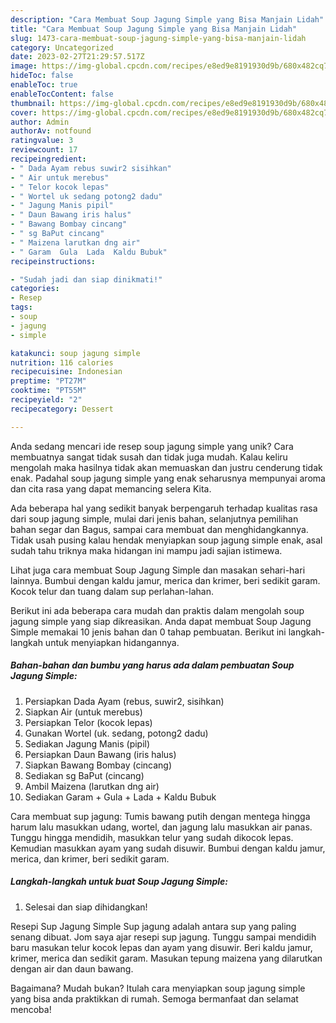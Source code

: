```yaml
---
description: "Cara Membuat Soup Jagung Simple yang Bisa Manjain Lidah"
title: "Cara Membuat Soup Jagung Simple yang Bisa Manjain Lidah"
slug: 1473-cara-membuat-soup-jagung-simple-yang-bisa-manjain-lidah
category: Uncategorized
date: 2023-02-27T21:29:57.517Z
image: https://img-global.cpcdn.com/recipes/e8ed9e8191930d9b/680x482cq70/soup-jagung-simple-foto-resep-utama.jpg
hideToc: false
enableToc: true
enableTocContent: false
thumbnail: https://img-global.cpcdn.com/recipes/e8ed9e8191930d9b/680x482cq70/soup-jagung-simple-foto-resep-utama.jpg
cover: https://img-global.cpcdn.com/recipes/e8ed9e8191930d9b/680x482cq70/soup-jagung-simple-foto-resep-utama.jpg
author: Admin
authorAv: notfound
ratingvalue: 3
reviewcount: 17
recipeingredient:
- " Dada Ayam rebus suwir2 sisihkan"
- " Air untuk merebus"
- " Telor kocok lepas"
- " Wortel uk sedang potong2 dadu"
- " Jagung Manis pipil"
- " Daun Bawang iris halus"
- " Bawang Bombay cincang"
- " sg BaPut cincang"
- " Maizena larutkan dng air"
- " Garam  Gula  Lada  Kaldu Bubuk"
recipeinstructions:

- "Sudah jadi dan siap dinikmati!"
categories:
- Resep
tags:
- soup
- jagung
- simple

katakunci: soup jagung simple 
nutrition: 116 calories
recipecuisine: Indonesian
preptime: "PT27M"
cooktime: "PT55M"
recipeyield: "2"
recipecategory: Dessert

---
```





Anda sedang mencari ide resep soup jagung simple yang unik? Cara membuatnya sangat tidak susah dan tidak juga mudah. Kalau keliru mengolah maka hasilnya tidak akan memuaskan dan justru cenderung tidak enak. Padahal soup jagung simple yang enak seharusnya mempunyai aroma dan cita rasa yang dapat memancing selera Kita.





Ada beberapa hal yang sedikit banyak berpengaruh terhadap kualitas rasa dari soup jagung simple, mulai dari jenis bahan, selanjutnya pemilihan bahan segar dan Bagus, sampai cara membuat dan menghidangkannya. Tidak usah pusing kalau hendak menyiapkan soup jagung simple enak,      asal sudah tahu triknya maka hidangan ini mampu jadi sajian istimewa.














Lihat juga cara membuat Soup Jagung Simple dan masakan sehari-hari lainnya. Bumbui dengan kaldu jamur, merica dan krimer, beri sedikit garam. Kocok telur dan tuang dalam sup perlahan-lahan.






Berikut ini ada beberapa cara mudah dan praktis dalam mengolah soup jagung simple yang siap dikreasikan. Anda dapat membuat Soup Jagung Simple memakai 10 jenis bahan dan 0 tahap pembuatan. Berikut ini langkah-langkah untuk menyiapkan hidangannya.

<!--inarticleads1-->

##### Bahan-bahan dan bumbu yang harus ada dalam pembuatan Soup Jagung Simple:

1. Persiapkan  Dada Ayam (rebus, suwir2, sisihkan)
1. Siapkan  Air (untuk merebus)
1. Persiapkan  Telor (kocok lepas)
1. Gunakan  Wortel (uk. sedang, potong2 dadu)
1. Sediakan  Jagung Manis (pipil)
1. Persiapkan  Daun Bawang (iris halus)
1. Siapkan  Bawang Bombay (cincang)
1. Sediakan  sg BaPut (cincang)
1. Ambil  Maizena (larutkan dng air)
1. Sediakan  Garam + Gula + Lada + Kaldu Bubuk


Cara membuat sup jagung: Tumis bawang putih dengan mentega hingga harum lalu masukkan udang, wortel, dan jagung lalu masukkan air panas. Tunggu hingga mendidih, masukkan telur yang sudah dikocok lepas. Kemudian masukkan ayam yang sudah disuwir. Bumbui dengan kaldu jamur, merica, dan krimer, beri sedikit garam. 

<!--inarticleads2-->

##### Langkah-langkah untuk buat Soup Jagung Simple:


1. Selesai dan siap dihidangkan!

Resepi Sup Jagung Simple Sup jagung adalah antara sup yang paling senang dibuat. Jom saya ajar resepi sup jagung. Tunggu sampai mendidih baru masukan telur kocok lepas dan ayam yang disuwir. Beri kaldu jamur, krimer, merica dan sedikit garam. Masukan tepung maizena yang dilarutkan dengan air dan daun bawang. 

Bagaimana? Mudah bukan? Itulah cara menyiapkan soup jagung simple yang bisa anda praktikkan di rumah. Semoga bermanfaat dan selamat mencoba!
